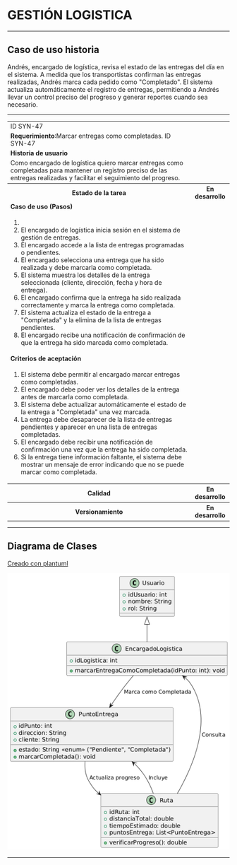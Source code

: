 # GESTIÓN LOGISTICA

------

## Caso de uso historia 
Andrés, encargado de logística, revisa el estado de las entregas del día en el sistema. A medida que los transportistas confirman las entregas realizadas, Andrés marca cada pedido como "Completado". El sistema actualiza automáticamente el registro de entregas, permitiendo a Andrés llevar un control preciso del progreso y generar reportes cuando sea necesario.

---

<table id="customers">
  <tr class="idtext principal">
    <td>ID SYN-47</td>
  </tr>
  <tr class="single text">
    <td><strong>Requerimiento</strong>:Marcar entregas como completadas. ID SYN-47</td>
  </tr>
  <tr class="single gray">
    <td><strong>Historia de usuario</strong></td>
  </tr>
  <tr class="single text">
    <td>Como encargado de logística quiero marcar entregas como completadas para mantener un registro preciso de las entregas realizadas y facilitar el seguimiento del progreso.
</td>
  </tr>
  <tr class="duo">
    <th class="gray"><strong>Estado de la tarea</strong></th>
    <th>En desarrollo</th>
  </tr>
  <tr class="single gray">
    <td><strong>Caso de uso (Pasos)</strong></td>
  </tr>
  <tr class="single text">
    <td>
        <ol>
            <li>
             <li>El encargado de logística inicia sesión en el sistema de gestión de entregas.</li>
              <li>El encargado accede a la lista de entregas programadas o pendientes.</li>
              <li>El encargado selecciona una entrega que ha sido realizada y debe marcarla como completada.</li>
              <li>El sistema muestra los detalles de la entrega seleccionada (cliente, dirección, fecha y hora de entrega).</li>
              <li>El encargado confirma que la entrega ha sido realizada correctamente y marca la entrega como completada.</li>
              <li>El sistema actualiza el estado de la entrega a "Completada" y la elimina de la lista de entregas pendientes.</li>
              <li>El encargado recibe una notificación de confirmación de que la entrega ha sido marcada como completada.</li>
          </ol>
   </td>
  </tr>
  <tr class="single gray">
    <td><strong>Criterios de aceptación</strong></td>
  </tr>
  <tr class="single text">
    <td>
        <ol>
              <li>El sistema debe permitir al encargado marcar entregas como completadas.</li>
              <li>El encargado debe poder ver los detalles de la entrega antes de marcarla como completada.</li>
              <li>El sistema debe actualizar automáticamente el estado de la entrega a "Completada" una vez marcada.</li>
              <li>La entrega debe desaparecer de la lista de entregas pendientes y aparecer en una lista de entregas completadas.</li>
              <li>El encargado debe recibir una notificación de confirmación una vez que la entrega ha sido completada.</li>
              <li>Si la entrega tiene información faltante, el sistema debe mostrar un mensaje de error indicando que no se puede marcar como completada.</li>
            </ol>
 <tr class="duo">
    <th class="gray"><strong>Calidad</strong></th>
    <th>En desarrollo</th>
  </tr>
  <tr class="duo">
    <th class="gray"><strong>Versionamiento</strong></th>
    <th>En desarrollo</th>
  </tr>
</table>


---
## Diagrama de Clases
[Creado con plantuml](https://plantuml.com/es/)

![Image title](./assets/images/syn-49.png)

---